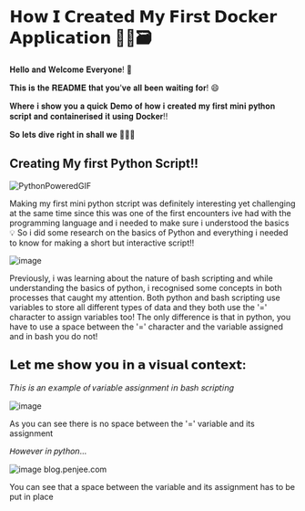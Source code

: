 # 𝗛𝗼𝘄 𝗜 𝗖𝗿𝗲𝗮𝘁𝗲𝗱 𝗠𝘆 𝗙𝗶𝗿𝘀𝘁 𝗗𝗼𝗰𝗸𝗲𝗿 𝗔𝗽𝗽𝗹𝗶𝗰𝗮𝘁𝗶𝗼𝗻 🐳🎉🗃️

𝐇𝐞𝐥𝐥𝐨 𝐚𝐧𝐝 𝐖𝐞𝐥𝐜𝐨𝐦𝐞 𝐄𝐯𝐞𝐫𝐲𝐨𝐧𝐞! 👋

𝐓𝐡𝐢𝐬 𝐢𝐬 𝐭𝐡𝐞 𝐑𝐄𝐀𝐃𝐌𝐄 𝐭𝐡𝐚𝐭 𝐲𝐨𝐮'𝐯𝐞 𝐚𝐥𝐥 𝐛𝐞𝐞𝐧 𝐰𝐚𝐢𝐭𝐢𝐧𝐠 𝐟𝐨𝐫! 😄

𝐖𝐡𝐞𝐫𝐞 𝐢 𝐬𝐡𝐨𝐰 𝐲𝐨𝐮 𝐚 𝐪𝐮𝐢𝐜𝐤 𝐃𝐞𝐦𝐨 𝐨𝐟 𝐡𝐨𝐰 𝐢 𝐜𝐫𝐞𝐚𝐭𝐞𝐝 𝐦𝐲 𝐟𝐢𝐫𝐬𝐭 𝐦𝐢𝐧𝐢 𝐩𝐲𝐭𝐡𝐨𝐧 𝐬𝐜𝐫𝐢𝐩𝐭 𝐚𝐧𝐝 𝐜𝐨𝐧𝐭𝐚𝐢𝐧𝐞𝐫𝐢𝐬𝐞𝐝 𝐢𝐭 𝐮𝐬𝐢𝐧𝐠 𝐃𝐨𝐜𝐤𝐞𝐫!!

𝐒𝐨 𝐥𝐞𝐭𝐬 𝐝𝐢𝐯𝐞 𝐫𝐢𝐠𝐡𝐭 𝐢𝐧 𝐬𝐡𝐚𝐥𝐥 𝐰𝐞 🚀🚀🚀

## Creating My first Python Script!!
![PythonPoweredGIF](https://github.com/user-attachments/assets/c44680f3-767e-470f-98da-8d7a720fd156)

Making my first mini python stcript was definitely interesting yet challenging at the same time
since this was one of the first encounters ive had with the programming language and i needed to make sure i understood the basics 💡
So i did some research on the basics of Python and everything i needed to know for making a short but interactive script!!

![image](https://github.com/user-attachments/assets/d10ad6d5-324e-4bd6-8ac2-60480d71d09c)

Previously, i was learning about the nature of bash scripting and while understanding the basics of python, i recognised some concepts in both processes
that caught my attention. Both python and bash scripting use variables to store all different types of data and they both use the '=' character to assign variables too!
The only difference is that in python, you have to use a space between the '=' character and the variable assigned and in bash you do not!

## 𝗟𝗲𝘁 𝗺𝗲 𝘀𝗵𝗼𝘄 𝘆𝗼𝘂 𝗶𝗻 𝗮 𝘃𝗶𝘀𝘂𝗮𝗹 𝗰𝗼𝗻𝘁𝗲𝘅𝘁:

𝑇𝘩𝑖𝘴 𝘪𝑠 𝑎𝘯 𝘦𝑥𝘢𝑚𝘱𝑙𝘦 𝘰𝑓 𝑣𝘢𝑟𝘪𝑎𝘣𝑙𝘦 𝘢𝑠𝘴𝑖𝘨𝑛𝘮𝑒𝘯𝑡 𝑖𝘯 𝘣𝑎𝘴ℎ 𝑠𝘤𝑟𝘪𝑝𝘵𝑖𝘯𝑔

![image](https://github.com/user-attachments/assets/badbba70-cc31-4f5b-9da1-974048f4522d)

As you can see there is no space between the '=' variable and its assignment

𝘏𝑜𝘸𝑒𝘷𝑒𝘳 𝘪𝑛 𝑝𝘺𝑡𝘩𝑜𝘯...

![image](https://github.com/user-attachments/assets/68152c6f-a052-4e17-9a82-e40fba11db7a) blog.penjee.com

You can see that a space between the variable and its assignment has to be put in place 
